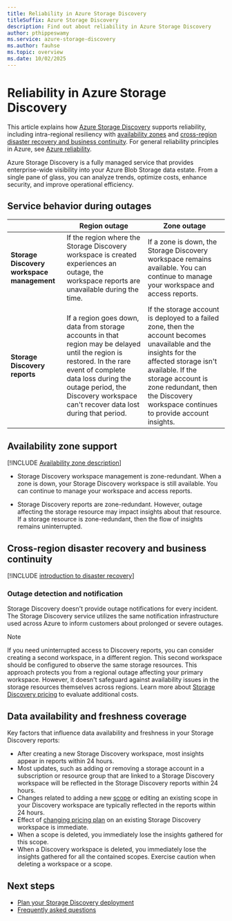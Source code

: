 ```yaml
---
title: Reliability in Azure Storage Discovery
titleSuffix: Azure Storage Discovery
description: Find out about reliability in Azure Storage Discovery
author: pthippeswamy
ms.service: azure-storage-discovery
ms.author: fauhse
ms.topic: overview
ms.date: 10/02/2025
---
```


# Reliability in Azure Storage Discovery

This article explains how [Azure Storage Discovery](../storage-discovery/overview.md) supports reliability, including intra-regional resiliency with [availability zones](#availability-zone-support) and [cross-region disaster recovery and business continuity](#cross-region-disaster-recovery-and-business-continuity). For general reliability principles in Azure, see [Azure reliability](/azure/architecture/framework/resiliency/overview).

Azure Storage Discovery is a fully managed service that provides enterprise-wide visibility into your Azure Blob Storage data estate. From a single pane of glass, you can analyze trends, optimize costs, enhance security, and improve operational efficiency.

## Service behavior during outages

|                                | Region outage | Zone outage |
|--------------------------------|-------------------|-----------------------|
| **Storage Discovery workspace management**  | If the region where the Storage Discovery workspace is created experiences an outage, the workspace reports are unavailable during the time.              | If a zone is down, the Storage Discovery workspace remains available. You can continue to manage your workspace and access reports.|
| **Storage Discovery reports**     | If a region goes down, data from storage accounts in that region may be delayed until the region is restored. In the rare event of complete data loss during the outage period, the Discovery workspace can't recover data lost during that period.             | If the storage account is deployed to a failed zone, then the account becomes unavailable and the insights for the affected storage isn't available. If the storage account is zone redundant, then the Discovery workspace continues to provide account insights. |

## Availability zone support

[!INCLUDE [Availability zone description](includes/reliability-availability-zone-description-include.md)]

- Storage Discovery workspace management is zone-redundant. When a zone is down, your Storage Discovery workspace is still available. You can continue to manage your workspace and access reports.

- Storage Discovery reports are zone-redundant. However, outage affecting the storage resource may impact insights about that resource. If a storage resource is zone-redundant, then the flow of insights remains uninterrupted.

## Cross-region disaster recovery and business continuity

[!INCLUDE [introduction to disaster recovery](includes/reliability-disaster-recovery-description-include.md)]

### Outage detection and notification

Storage Discovery doesn't provide outage notifications for every incident. The Storage Discovery service utilizes the same notification infrastructure used across Azure to inform customers about prolonged or severe outages.

> [!NOTE]
> If you need uninterrupted access to Discovery reports, you can consider creating a second workspace, in a different region. This second workspace should be configured to observe the same storage resources. This approach protects you from a regional outage affecting your primary workspace. However, it doesn't safeguard against availability issues in the storage resources themselves across regions. Learn more about [Storage Discovery pricing](../storage-discovery/pricing.md) to evaluate additional costs.

## Data availability and freshness coverage

Key factors that influence data availability and freshness in your Storage Discovery reports:

- After creating a new Storage Discovery workspace, most insights appear in reports within 24 hours. 
- Most updates, such as adding or removing a storage account in a subscription or resource group that are linked to a Storage Discovery workspace will be reflected in the Storage Discovery reports within 24 hours.
- Changes related to adding a new [scope](../storage-discovery/management-components.md#scope) or editing an existing scope in your Discovery workspace are typically reflected in the reports within 24 hours.
- Effect of [changing pricing plan](../storage-discovery/pricing.md) on an existing Storage Discovery workspace is immediate.
- When a scope is deleted, you immediately lose the insights gathered for this scope. 
- When a Discovery workspace is deleted, you immediately lose the insights gathered for all the contained scopes. Exercise caution when deleting a workspace or a scope.

## Next steps

- [Plan your Storage Discovery deployment](../storage-discovery/deployment-planning.md)
- [Frequently asked questions](../storage-discovery/frequently-asked-questions.md)
